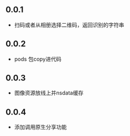 ## 0.0.1

* 扫码或者从相册选择二维码，返回识别的字符串

## 0.0.2

* pods 包copy进代码

## 0.0.3

* 图像资源放线上并nsdata缓存

## 0.0.4

* 添加调用原生分享功能
